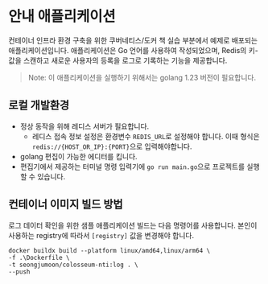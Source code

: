 # 안내 애플리케이션

컨테이너 인프라 환경 구축을 위한 쿠버네티스/도커 책 실습 부분에서 예제로 배포되는 애플리케이션입니다. 애플리케이션은 Go 언어를 사용하여 작성되었으며, Redis의 키-값을 스캔하고 새로운 사용자의 등록을 로그로 기록하는 기능을 제공합니다.
> Note: 이 애플리케이션을 실행하기 위해서는 golang 1.23 버전이 필요합니다.

## 로컬 개발환경
- 정상 동작을 위해 레디스 서버가 필요합니다.
    * 레디스 접속 정보 설정은 환경변수 `REDIS_URL`로 설정해야 합니다. 이때 형식은 `redis://{HOST_OR_IP}:{PORT}`으로 입력해야합니다.
- golang 편집이 가능한 에디터를 킵니다.
- 편집기에서 제공하는 터미널 명령 입력기에 `go run main.go`으로 프로젝트를 실행할 수 있습니다.

## 컨테이너 이미지 빌드 방법
로그 데이터 확인을 위한 샘플 애플리케이션 빌드는 다음 명령어를 사용합니다.
본인이 사용하는 registry에 따라서 `[registry]` 값을 변경해야 합니다.
```shell
docker buildx build --platform linux/amd64,linux/arm64 \
-f .\Dockerfile \ 
-t seongjumoon/colosseum-nti:log . \
--push
```

